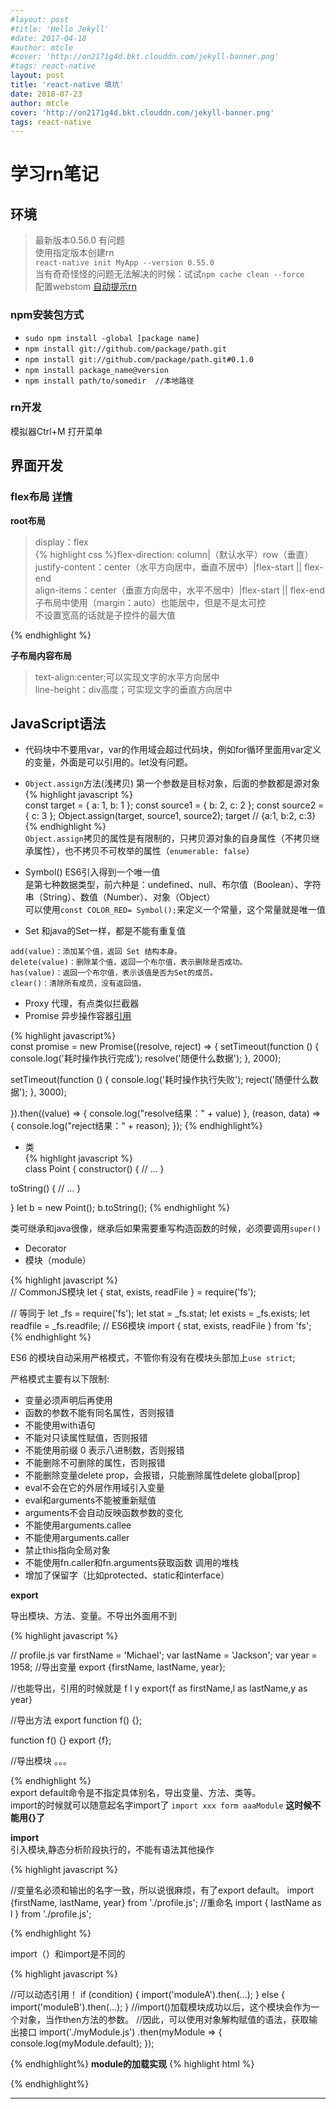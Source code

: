 ```yaml
---
#layout: post
#title: 'Hello Jekyll'
#date: 2017-04-18
#author: mtcle
#cover: 'http://on2171g4d.bkt.clouddn.com/jekyll-banner.png'
#tags: react-native
layout: post
title: 'react-native 填坑'
date: 2018-07-23
author: mtcle
cover: 'http://on2171g4d.bkt.clouddn.com/jekyll-banner.png'
tags: react-native
---
```


# 学习rn笔记
## 环境
> 最新版本0.56.0 有问题     
使用指定版本创建rn  
`react-native init MyApp --version 0.55.0`  
当有奇奇怪怪的问题无法解决的时候：试试`npm cache clean --force`    
配置webstom [自动提示rn](https://blog.csdn.net/teagreen_red/article/details/77074333)

### npm安装包方式
- `sudo npm install -global [package name]`
- `npm install git://github.com/package/path.git`
- `npm install git://github.com/package/path.git#0.1.0`
- `npm install package_name@version`
- `npm install path/to/somedir  //本地路径`     

### rn开发   
模拟器Ctrl+M 打开菜单   

## 界面开发
### flex布局 [详情](http://www.cnblogs.com/moyuling/p/562ec056372dd112ee96d3d24d410da8.html)
**root布局**

> display：flex   
{% highlight css %}flex-direction: column|（默认水平）row（垂直）      
justify-content：center（水平方向居中，垂直不居中）|flex-start || flex-end     
align-items：center（垂直方向居中，水平不居中）|flex-start || flex-end         
子布局中使用（margin：auto）也能居中，但是不是太可控      
不设置宽高的话就是子控件的最大值 

{% endhighlight %}	

**子布局内容布局**      
> text-align:center;可以实现文字的水平方向居中      
line-height：div高度；可实现文字的垂直方向居中        

## JavaScript语法
- 代码块中不要用var，var的作用域会超过代码块，例如for循环里面用var定义的变量，外面是可以引用的。let没有问题。
- `Object.assign`方法(浅拷贝)
第一个参数是目标对象，后面的参数都是源对象  
{% highlight javascript %}	
const target = { a: 1, b: 1 };
const source1 = { b: 2, c: 2 };
const source2 = { c: 3 };
Object.assign(target, source1, source2);
target // {a:1, b:2, c:3}
{% endhighlight %}   
`Object.assign`拷贝的属性是有限制的，只拷贝源对象的自身属性（不拷贝继承属性），也不拷贝不可枚举的属性（`enumerable: false`）
    
- Symbol() ES6引入得到一个唯一值    
   是第七种数据类型，前六种是：undefined、null、布尔值（Boolean）、字符串（String）、数值（Number）、对象（Object）  
   可以使用`const COLOR_RED= Symbol();`来定义一个常量，这个常量就是唯一值
- Set 和java的Set一样，都是不能有重复值    
>    
```
add(value)：添加某个值，返回 Set 结构本身。
delete(value)：删除某个值，返回一个布尔值，表示删除是否成功。
has(value)：返回一个布尔值，表示该值是否为Set的成员。
clear()：清除所有成员，没有返回值。
```
- Proxy 代理，有点类似拦截器    
- Promise 异步操作容器[引用](http://www.cnblogs.com/lvdabao/p/es6-promise-1.html)
        
{% highlight javascript%}   
const promise = new Promise((resolve, reject) => {
setTimeout(function () {
 console.log('耗时操作执行完成');
 resolve('随便什么数据');
}, 2000);

setTimeout(function () {
 console.log('耗时操作执行失败');
 reject('随便什么数据');
}, 3000);

}).then((value) => {
 console.log("resolve结果：" + value)
}, (reason, data) => {
 console.log("reject结果：" + reason);
});
{% endhighlight%}
- 类		
{% highlight javascript %}  
class Point {
 constructor() {
  // ...
 }

 toString() {
 // ...
 }

}
let b = new Point();
b.toString();
{% endhighlight %}

 类可继承和java很像，继承后如果需要重写构造函数的时候，必须要调用`super()`     
    
- Decorator     
- 模块（module）    

{% highlight javascript %}	
// CommonJS模块
let { stat, exists, readFile } = require('fs');

// 等同于
let _fs = require('fs');
let stat = _fs.stat;
let exists = _fs.exists;
let readfile = _fs.readfile;
// ES6模块
import { stat, exists, readFile } from 'fs';	
{% endhighlight %}  

ES6 的模块自动采用严格模式，不管你有没有在模块头部加上`use strict`;		
	
严格模式主要有以下限制:

- 变量必须声明后再使用
- 函数的参数不能有同名属性，否则报错
- 不能使用with语句
- 不能对只读属性赋值，否则报错
- 不能使用前缀 0 表示八进制数，否则报错
- 不能删除不可删除的属性，否则报错
- 不能删除变量delete     prop，会报错，只能删除属性delete     global[prop]
- eval不会在它的外层作用域引入变量
- eval和arguments不能被重新赋值
- arguments不会自动反映函数参数的变化
- 不能使用arguments.callee
- 不能使用arguments.caller
- 禁止this指向全局对象
- 不能使用fn.caller和fn.arguments获取函数    调用的堆栈
- 增加了保留字（比如protected、static和interface）		


**export** 	

 导出模块、方法、变量。不导出外面用不到  
   
{% highlight javascript %}

 // profile.js
 var firstName = 'Michael';
 var lastName = 'Jackson';
 var year = 1958;
 //导出变量
 export {firstName, lastName, year};
 
 //也能导出，引用的时候就是 f l y
 export{f as firstName,l as lastName,y as year}
   
   //导出方法
 export function f() {};
   
 function f() {}
 export {f};
   
   
 //导出模块
 。。。  
   
{% endhighlight %}  
 export default命令是不指定具体别名，导出变量、方法、类等。  
 import的时候就可以随意起名字import了 `import xxx form aaaModule`    **这时候不能用{}了**   
    
**import**   
引入模块,静态分析阶段执行的，不能有语法其他操作  

{% highlight javascript %}	

  //变量名必须和输出的名字一致，所以说很麻烦，有了export default。 
  import {firstName, lastName, year} from './profile.js';
  //重命名 
  import { lastName as l } from './profile.js';
  
  {% endhighlight %}

  import（）和import是不同的    
  
{% highlight javascript %}	

 //可以动态引用！
if (condition) {
 import('moduleA').then(...);
} else {
 import('moduleB').then(...);
}
//import()加载模块成功以后，这个模块会作为一个对象，当作then方法的参数。
//因此，可以使用对象解构赋值的语法，获取输出接口
import('./myModule.js')
.then(myModule => {
 console.log(myModule.default);
});	

{% endhighlight%}
**module的加载实现**
{% highlight html %}
 <!-- 1、传统做法-->
 <!-- 页面内嵌的脚本 -->
 <script type="application/javascript">

 </script>
 <!-- 外部脚本，通过defer或async属性 表示该module是同步加载还是异步加载-->
 <script type="application/javascript" src="path/to/myModule.js" defer|async></script>

 <!-- 2、es6做法-->
 <!-- es6模块全是异步加载，无法设置同步-->
 <script type="module" src="./foo.js"></script>

{% endhighlight%}

---